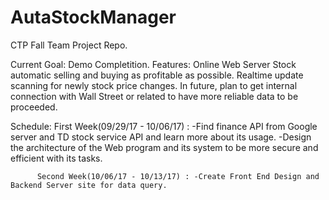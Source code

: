 # AutaStockManager
CTP Fall Team Project Repo.

Current Goal: Demo Completition. 
Features: Online Web Server Stock automatic selling and buying as profitable as possible. Realtime update scanning for newly stock price 
          changes. In future, plan to get internal connection with Wall Street or related to have more reliable data to be proceeded.
          
Schedule: First Week(09/29/17 - 10/06/17) :  -Find finance API from Google server and TD stock service API and learn more about its usage.
                                             -Design the architecture of the Web program and its system to be more secure and efficient with
                                              its tasks.
                                              
          Second Week(10/06/17 - 10/13/17) : -Create Front End Design and Backend Server site for data query.
